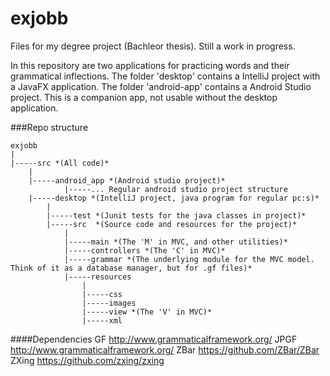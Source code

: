 ﻿# exjobb

Files for my degree project (Bachleor thesis). Still a work in progress.  

In this repository are two applications for practicing words and their grammatical inflections. The folder 'desktop' contains a IntelliJ project with a JavaFX application. The folder 'android-app' contains a Android Studio project. This is a companion app, not usable without the desktop application.  

###Repo structure

    exjobb
    |
    |-----src *(All code)*
    	|
        |-----android_app *(Android studio project)*
                |-----... Regular android studio project structure
    	|-----desktop *(IntelliJ project, java program for regular pc:s)*
    		|
    		|-----test *(Junit tests for the java classes in project)*
    		|-----src  *(Source code and resources for the project)*
    			|
    			|-----main *(The 'M' in MVC, and other utilities)*
    			|-----controllers *(The 'C' in MVC)*
    			|-----grammar *(The underlying module for the MVC model. Think of it as a database manager, but for .gf files)*
    			|-----resources
    				|
    				|-----css
    				|-----images
    				|-----view *(The 'V' in MVC)*
    				|-----xml
    	


####Dependencies
GF http://www.grammaticalframework.org/
JPGF http://www.grammaticalframework.org/
ZBar https://github.com/ZBar/ZBar
ZXing https://github.com/zxing/zxing

